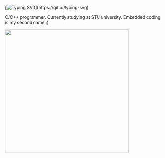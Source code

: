
[![Typing SVG](https://readme-typing-svg.demolab.com/?lines=Hi+I'm+Timofei;)](https://git.io/typing-svg)

C/C++ programmer. Currently studying at STU university. Embedded coding is my second name :)

  <img src="https://github-readme-stats.vercel.app/api?username=kuzlik340&show_icons=true&theme=bear" width="400">

